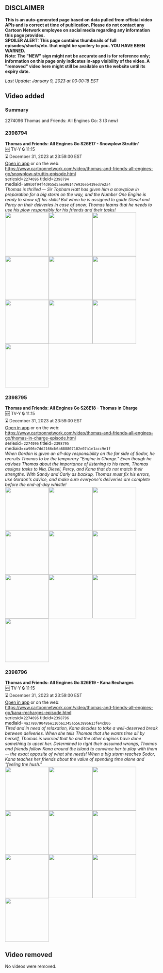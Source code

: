 ## DISCLAIMER
**This is an auto-generated page based on data pulled from official video APIs and is correct at time of publication. Please do not contact any Cartoon Network employee on social media regarding any information this page provides.**  
**SPOILER ALERT: This page contains thumbnails of full episodes/shorts/etc. that might be spoilery to you. YOU HAVE BEEN WARNED.**  
**Note: The "NEW" sign might not be accurate and is for reference only; information on this page only indicates in-app visibility of the video. A "removed" video here might still be available on the website until its expiry date.**  

_Last Update: January 9, 2023 at 00:00:18 EST_
## Video added
### Summary
2274096 Thomas and Friends: All Engines Go: 3 (3 new)  
### 2398794
**Thomas and Friends: All Engines Go S26E17 - Snowplow Struttin'**  
🆕 TV-Y 🔒 11:15  
⌛ December 31, 2023 at 23:59:00 EST  
[Open in app](https://cnvideo.sercomkc.org/redirector.html?type=cnapp&seriesid=1000000000093702&titleid=2398794&mediaid=a89b0f94f4d955d5aea96147e936eb419ed7e2a4) or on the web: https://www.cartoonnetwork.com/video/thomas-and-friends-all-engines-go/snowplow-struttin-episode.html  
seriesid=`2274096` titleid=`2398794` mediaid=`a89b0f94f4d955d5aea96147e936eb419ed7e2a4`  
_Thomas is thrilled -- Sir Topham Hatt has given him a snowplow in preparation for a big storm on the way, and the Number One Engine is ready to show off his skills! But when he is assigned to guide Diesel and Percy on their deliveries in case of snow, Thomas learns that he needs to use his plow responsibly for his friends and their tasks!_  
<a href="https://s3.amazonaws.com/cartoonorchestrator/2398794_001_1280x720.jpg"><img src="https://s3.amazonaws.com/cartoonorchestrator/2398794_001_640x360.jpg" height="144px" /></a><a href="https://s3.amazonaws.com/cartoonorchestrator/2398794_002_1280x720.jpg"><img src="https://s3.amazonaws.com/cartoonorchestrator/2398794_002_640x360.jpg" height="144px" /></a><a href="https://s3.amazonaws.com/cartoonorchestrator/2398794_003_1280x720.jpg"><img src="https://s3.amazonaws.com/cartoonorchestrator/2398794_003_640x360.jpg" height="144px" /></a><a href="https://s3.amazonaws.com/cartoonorchestrator/2398794_004_1280x720.jpg"><img src="https://s3.amazonaws.com/cartoonorchestrator/2398794_004_640x360.jpg" height="144px" /></a><a href="https://s3.amazonaws.com/cartoonorchestrator/2398794_005_1280x720.jpg"><img src="https://s3.amazonaws.com/cartoonorchestrator/2398794_005_640x360.jpg" height="144px" /></a><a href="https://s3.amazonaws.com/cartoonorchestrator/2398794_006_1280x720.jpg"><img src="https://s3.amazonaws.com/cartoonorchestrator/2398794_006_640x360.jpg" height="144px" /></a><a href="https://s3.amazonaws.com/cartoonorchestrator/2398794_007_1280x720.jpg"><img src="https://s3.amazonaws.com/cartoonorchestrator/2398794_007_640x360.jpg" height="144px" /></a><a href="https://s3.amazonaws.com/cartoonorchestrator/2398794_008_1280x720.jpg"><img src="https://s3.amazonaws.com/cartoonorchestrator/2398794_008_640x360.jpg" height="144px" /></a><a href="https://s3.amazonaws.com/cartoonorchestrator/2398794_009_1280x720.jpg"><img src="https://s3.amazonaws.com/cartoonorchestrator/2398794_009_640x360.jpg" height="144px" /></a><a href="https://s3.amazonaws.com/cartoonorchestrator/2398794_010_1280x720.jpg"><img src="https://s3.amazonaws.com/cartoonorchestrator/2398794_010_640x360.jpg" height="144px" /></a>
### 2398795
**Thomas and Friends: All Engines Go S26E18 - Thomas in Charge**  
🆕 TV-Y 🔒 11:15  
⌛ December 31, 2023 at 23:59:00 EST  
[Open in app](https://cnvideo.sercomkc.org/redirector.html?type=cnapp&seriesid=1000000000093702&titleid=2398795&mediaid=ca906e7dd2166cb6a688807102e07a1e1acc9e1f) or on the web: https://www.cartoonnetwork.com/video/thomas-and-friends-all-engines-go/thomas-in-charge-episode.html  
seriesid=`2274096` titleid=`2398795` mediaid=`ca906e7dd2166cb6a688807102e07a1e1acc9e1f`  
_When Gordon is given an all-day responsibility on the far side of Sodor, he recruits Thomas to be the temporary "Engine in Charge." Even though he advises Thomas about the importance of listening to his team, Thomas assigns tasks to Nia, Diesel, Percy, and Kana that do not match their strengths. With Sandy and Carly as backup, Thomas must fix his errors, use Gordon's advice, and make sure everyone's deliveries are complete before the end-of-day whistle!_  
<a href="https://s3.amazonaws.com/cartoonorchestrator/2398795_001_1280x720.jpg"><img src="https://s3.amazonaws.com/cartoonorchestrator/2398795_001_640x360.jpg" height="144px" /></a><a href="https://s3.amazonaws.com/cartoonorchestrator/2398795_002_1280x720.jpg"><img src="https://s3.amazonaws.com/cartoonorchestrator/2398795_002_640x360.jpg" height="144px" /></a><a href="https://s3.amazonaws.com/cartoonorchestrator/2398795_003_1280x720.jpg"><img src="https://s3.amazonaws.com/cartoonorchestrator/2398795_003_640x360.jpg" height="144px" /></a><a href="https://s3.amazonaws.com/cartoonorchestrator/2398795_004_1280x720.jpg"><img src="https://s3.amazonaws.com/cartoonorchestrator/2398795_004_640x360.jpg" height="144px" /></a><a href="https://s3.amazonaws.com/cartoonorchestrator/2398795_005_1280x720.jpg"><img src="https://s3.amazonaws.com/cartoonorchestrator/2398795_005_640x360.jpg" height="144px" /></a><a href="https://s3.amazonaws.com/cartoonorchestrator/2398795_006_1280x720.jpg"><img src="https://s3.amazonaws.com/cartoonorchestrator/2398795_006_640x360.jpg" height="144px" /></a><a href="https://s3.amazonaws.com/cartoonorchestrator/2398795_007_1280x720.jpg"><img src="https://s3.amazonaws.com/cartoonorchestrator/2398795_007_640x360.jpg" height="144px" /></a><a href="https://s3.amazonaws.com/cartoonorchestrator/2398795_008_1280x720.jpg"><img src="https://s3.amazonaws.com/cartoonorchestrator/2398795_008_640x360.jpg" height="144px" /></a><a href="https://s3.amazonaws.com/cartoonorchestrator/2398795_009_1280x720.jpg"><img src="https://s3.amazonaws.com/cartoonorchestrator/2398795_009_640x360.jpg" height="144px" /></a><a href="https://s3.amazonaws.com/cartoonorchestrator/2398795_010_1280x720.jpg"><img src="https://s3.amazonaws.com/cartoonorchestrator/2398795_010_640x360.jpg" height="144px" /></a>
### 2398796
**Thomas and Friends: All Engines Go S26E19 - Kana Recharges**  
🆕 TV-Y 🔒 11:15  
⌛ December 31, 2023 at 23:59:00 EST  
[Open in app](https://cnvideo.sercomkc.org/redirector.html?type=cnapp&seriesid=1000000000093702&titleid=2398796&mediaid=4a3780790486e110b61345a5563896613fe4cb06) or on the web: https://www.cartoonnetwork.com/video/thomas-and-friends-all-engines-go/kana-recharges-episode.html  
seriesid=`2274096` titleid=`2398796` mediaid=`4a3780790486e110b61345a5563896613fe4cb06`  
_Tired and in need of relaxation, Kana decides to take a well-deserved break between deliveries. When she tells Thomas that she wants time all by herself, Thomas is worried that he and the other engines have done something to upset her. Determined to right their assumed wrongs, Thomas and friends follow Kana around the island to convince her to play with them -- the exact opposite of what she needs! When a big storm reaches Sodor, Kana teaches her friends about the value of spending time alone and "feeling the hush."_  
<a href="https://s3.amazonaws.com/cartoonorchestrator/2398796_001_1280x720.jpg"><img src="https://s3.amazonaws.com/cartoonorchestrator/2398796_001_640x360.jpg" height="144px" /></a><a href="https://s3.amazonaws.com/cartoonorchestrator/2398796_002_1280x720.jpg"><img src="https://s3.amazonaws.com/cartoonorchestrator/2398796_002_640x360.jpg" height="144px" /></a><a href="https://s3.amazonaws.com/cartoonorchestrator/2398796_003_1280x720.jpg"><img src="https://s3.amazonaws.com/cartoonorchestrator/2398796_003_640x360.jpg" height="144px" /></a><a href="https://s3.amazonaws.com/cartoonorchestrator/2398796_004_1280x720.jpg"><img src="https://s3.amazonaws.com/cartoonorchestrator/2398796_004_640x360.jpg" height="144px" /></a><a href="https://s3.amazonaws.com/cartoonorchestrator/2398796_005_1280x720.jpg"><img src="https://s3.amazonaws.com/cartoonorchestrator/2398796_005_640x360.jpg" height="144px" /></a><a href="https://s3.amazonaws.com/cartoonorchestrator/2398796_006_1280x720.jpg"><img src="https://s3.amazonaws.com/cartoonorchestrator/2398796_006_640x360.jpg" height="144px" /></a><a href="https://s3.amazonaws.com/cartoonorchestrator/2398796_007_1280x720.jpg"><img src="https://s3.amazonaws.com/cartoonorchestrator/2398796_007_640x360.jpg" height="144px" /></a><a href="https://s3.amazonaws.com/cartoonorchestrator/2398796_008_1280x720.jpg"><img src="https://s3.amazonaws.com/cartoonorchestrator/2398796_008_640x360.jpg" height="144px" /></a><a href="https://s3.amazonaws.com/cartoonorchestrator/2398796_009_1280x720.jpg"><img src="https://s3.amazonaws.com/cartoonorchestrator/2398796_009_640x360.jpg" height="144px" /></a><a href="https://s3.amazonaws.com/cartoonorchestrator/2398796_010_1280x720.jpg"><img src="https://s3.amazonaws.com/cartoonorchestrator/2398796_010_640x360.jpg" height="144px" /></a>
## Video removed
No videos were removed.  

